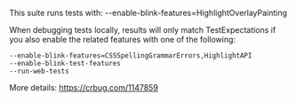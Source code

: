 This suite runs tests with:
    --enable-blink-features=HighlightOverlayPainting

When debugging tests locally, results will only match TestExpectations
if you also enable the related features with one of the following:

    --enable-blink-features=CSSSpellingGrammarErrors,HighlightAPI
    --enable-blink-test-features
    --run-web-tests

More details: <https://crbug.com/1147859>

